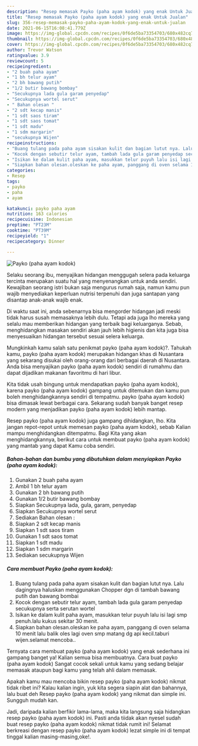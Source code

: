 ```yaml
---
description: "Resep memasak Payko (paha ayam kodok) yang enak Untuk Jualan"
title: "Resep memasak Payko (paha ayam kodok) yang enak Untuk Jualan"
slug: 356-resep-memasak-payko-paha-ayam-kodok-yang-enak-untuk-jualan
date: 2021-06-15T16:08:41.779Z
image: https://img-global.cpcdn.com/recipes/0f6de5ba73354703/680x482cq70/payko-paha-ayam-kodok-foto-resep-utama.jpg
thumbnail: https://img-global.cpcdn.com/recipes/0f6de5ba73354703/680x482cq70/payko-paha-ayam-kodok-foto-resep-utama.jpg
cover: https://img-global.cpcdn.com/recipes/0f6de5ba73354703/680x482cq70/payko-paha-ayam-kodok-foto-resep-utama.jpg
author: Trevor Watson
ratingvalue: 3.9
reviewcount: 5
recipeingredient:
- "2 buah paha ayam"
- "1 bh telur ayam"
- "2 bh bawang putih"
- "1/2 butir bawang bombay"
- "Secukupnya lada gula garam penyedap"
- "Secukupnya wortel serut"
- " Bahan olesan "
- "2 sdt kecap manis"
- "1 sdt saos tiram"
- "1 sdt saos tomat"
- "1 sdt madu"
- "1 sdm margarin"
- "secukupnya Wijen"
recipeinstructions:
- "Buang tulang pada paha ayam sisakan kulit dan bagian lutut nya. Lalu dagingnya haluskan menggunakan Chopper dgn di tambah bawang putih dan bawang bombai"
- "Kocok dengan sebutir telur ayam, tambah lada gula garam penyedap secukupnya serta serutan wortel"
- "Isikan ke dalam kulit paha ayam, masukkan telur puyuh lalu isi lagi smp penuh.lalu kukus sekitar 30 menit."
- "Siapkan bahan olesan.oleskan ke paha ayam, panggang di oven selama 10 menit lalu balik oles lagi oven smp matang dg api kecil.taburi wijen.selamat mencoba.."
categories:
- Resep
tags:
- payko
- paha
- ayam

katakunci: payko paha ayam 
nutrition: 163 calories
recipecuisine: Indonesian
preptime: "PT23M"
cooktime: "PT39M"
recipeyield: "1"
recipecategory: Dinner

---
```



![Payko (paha ayam kodok)](https://img-global.cpcdn.com/recipes/0f6de5ba73354703/680x482cq70/payko-paha-ayam-kodok-foto-resep-utama.jpg)

Selaku seorang ibu, menyajikan hidangan menggugah selera pada keluarga tercinta merupakan suatu hal yang menyenangkan untuk anda sendiri. Kewajiban seorang istri bukan saja mengurus rumah saja, namun kamu pun wajib menyediakan keperluan nutrisi terpenuhi dan juga santapan yang disantap anak-anak wajib enak.

Di waktu  saat ini, anda sebenarnya bisa mengorder hidangan jadi meski tidak harus susah memasaknya lebih dulu. Tetapi ada juga lho mereka yang selalu mau memberikan hidangan yang terbaik bagi keluarganya. Sebab, menghidangkan masakan sendiri akan jauh lebih higienis dan kita juga bisa menyesuaikan hidangan tersebut sesuai selera keluarga. 



Mungkinkah kamu salah satu penikmat payko (paha ayam kodok)?. Tahukah kamu, payko (paha ayam kodok) merupakan hidangan khas di Nusantara yang sekarang disukai oleh orang-orang dari berbagai daerah di Nusantara. Anda bisa menyajikan payko (paha ayam kodok) sendiri di rumahmu dan dapat dijadikan makanan favoritmu di hari libur.

Kita tidak usah bingung untuk mendapatkan payko (paha ayam kodok), karena payko (paha ayam kodok) gampang untuk ditemukan dan kamu pun boleh menghidangkannya sendiri di tempatmu. payko (paha ayam kodok) bisa dimasak lewat berbagai cara. Sekarang sudah banyak banget resep modern yang menjadikan payko (paha ayam kodok) lebih mantap.

Resep payko (paha ayam kodok) juga gampang dihidangkan, lho. Kita jangan repot-repot untuk memesan payko (paha ayam kodok), sebab Kalian mampu menghidangkan ditempatmu. Bagi Kita yang akan menghidangkannya, berikut cara untuk membuat payko (paha ayam kodok) yang mantab yang dapat Kamu coba sendiri.

<!--inarticleads1-->

##### Bahan-bahan dan bumbu yang dibutuhkan dalam menyiapkan Payko (paha ayam kodok):

1. Gunakan 2 buah paha ayam
1. Ambil 1 bh telur ayam
1. Gunakan 2 bh bawang putih
1. Gunakan 1/2 butir bawang bombay
1. Siapkan Secukupnya lada, gula, garam, penyedap
1. Siapkan Secukupnya wortel serut
1. Sediakan  Bahan olesan :
1. Siapkan 2 sdt kecap manis
1. Siapkan 1 sdt saos tiram
1. Gunakan 1 sdt saos tomat
1. Siapkan 1 sdt madu
1. Siapkan 1 sdm margarin
1. Sediakan secukupnya Wijen




<!--inarticleads2-->

##### Cara membuat Payko (paha ayam kodok):

1. Buang tulang pada paha ayam sisakan kulit dan bagian lutut nya. Lalu dagingnya haluskan menggunakan Chopper dgn di tambah bawang putih dan bawang bombai
1. Kocok dengan sebutir telur ayam, tambah lada gula garam penyedap secukupnya serta serutan wortel
1. Isikan ke dalam kulit paha ayam, masukkan telur puyuh lalu isi lagi smp penuh.lalu kukus sekitar 30 menit.
1. Siapkan bahan olesan.oleskan ke paha ayam, panggang di oven selama 10 menit lalu balik oles lagi oven smp matang dg api kecil.taburi wijen.selamat mencoba..




Ternyata cara membuat payko (paha ayam kodok) yang enak sederhana ini gampang banget ya! Kalian semua bisa membuatnya. Cara buat payko (paha ayam kodok) Sangat cocok sekali untuk kamu yang sedang belajar memasak ataupun bagi kamu yang telah ahli dalam memasak.

Apakah kamu mau mencoba bikin resep payko (paha ayam kodok) nikmat tidak ribet ini? Kalau kalian ingin, yuk kita segera siapin alat dan bahannya, lalu buat deh Resep payko (paha ayam kodok) yang nikmat dan simple ini. Sungguh mudah kan. 

Jadi, daripada kalian berfikir lama-lama, maka kita langsung saja hidangkan resep payko (paha ayam kodok) ini. Pasti anda tiidak akan nyesel sudah buat resep payko (paha ayam kodok) nikmat tidak rumit ini! Selamat berkreasi dengan resep payko (paha ayam kodok) lezat simple ini di tempat tinggal kalian masing-masing,oke!.

